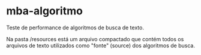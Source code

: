 # mba-algoritmo
Teste de performance de algoritmos de busca de texto.

Na pasta /resources está um arquivo compactado que contém todos os arquivos de texto utilizados como "fonte" (source) dos algoritmos de busca.
